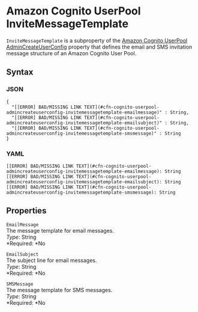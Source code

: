 # Amazon Cognito UserPool InviteMessageTemplate<a name="aws-properties-cognito-userpool-admincreateuserconfig-invitemessagetemplate"></a>

`InviteMessageTemplate` is a subproperty of the [Amazon Cognito UserPool AdminCreateUserConfig](aws-properties-cognito-userpool-admincreateuserconfig.md) property that defines the email and SMS invitation message structure of an Amazon Cognito User Pool\.

## Syntax<a name="aws-properties-cognito-userpool-admincreateuserconfig-invitemessagetemplate-syntax"></a>

### JSON<a name="aws-properties-cognito-userpool-admincreateuserconfig-invitemessagetemplate-syntax.json"></a>

```
{
  "[[ERROR] BAD/MISSING LINK TEXT](#cfn-cognito-userpool-admincreateuserconfig-invitemessagetemplate-emailmessage)" : String,
  "[[ERROR] BAD/MISSING LINK TEXT](#cfn-cognito-userpool-admincreateuserconfig-invitemessagetemplate-emailsubject)" : String,
  "[[ERROR] BAD/MISSING LINK TEXT](#cfn-cognito-userpool-admincreateuserconfig-invitemessagetemplate-smsmessage)" : String
}
```

### YAML<a name="aws-properties-cognito-userpool-admincreateuserconfig-invitemessagetemplate-syntax.yaml"></a>

```
[[ERROR] BAD/MISSING LINK TEXT](#cfn-cognito-userpool-admincreateuserconfig-invitemessagetemplate-emailmessage): String
[[ERROR] BAD/MISSING LINK TEXT](#cfn-cognito-userpool-admincreateuserconfig-invitemessagetemplate-emailsubject): String
[[ERROR] BAD/MISSING LINK TEXT](#cfn-cognito-userpool-admincreateuserconfig-invitemessagetemplate-smsmessage): String
```

## Properties<a name="aws-properties-cognito-userpool-admincreateuserconfig-invitemessagetemplate-properties"></a>

`EmailMessage`  
The message template for email messages\.  
*Type*: String  
*Required: *No

`EmailSubject`  
The subject line for email messages\.  
*Type*: String  
*Required: *No

`SMSMessage`  
The message template for SMS messages\.  
*Type*: String  
*Required: *No